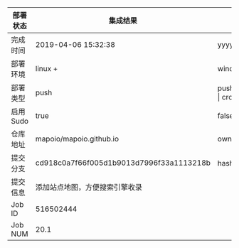 部署状态 | 集成结果 | 参考值
---|---|---
完成时间 | 2019-04-06 15:32:38 | yyyy-mm-dd hh:mm:ss
部署环境 | linux +  | window \| linux + stable
部署类型 | push | push \| pull_request \| api \| cron
启用Sudo | true | false \| true
仓库地址 | mapoio/mapoio.github.io | owner_name/repo_name
提交分支 | cd918c0a7f66f005d1b9013d7996f33a1113218b | hash 16位
提交信息 | 添加站点地图，方便搜索引擎收录 |
Job ID   | 516502444 |
Job NUM  | 20.1 |
